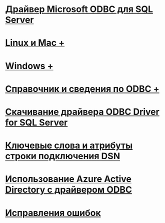 # [Драйвер Microsoft ODBC для SQL Server](microsoft-odbc-driver-for-sql-server.md)

# [Linux и Mac +](./linux-mac/system-requirements.md)
# [Windows +](./windows/microsoft-odbc-driver-for-sql-server-on-windows.md)

# [Справочник и сведения по ODBC +](../../odbc/microsoft-open-database-connectivity-odbc.md)
# [Скачивание драйвера ODBC Driver for SQL Server](download-odbc-driver-for-sql-server.md)

# [Ключевые слова и атрибуты строки подключения DSN](dsn-connection-string-attribute.md)
# [Использование Azure Active Directory с драйвером ODBC](using-azure-active-directory.md)

# [Исправления ошибок](bug-fixes.md)

